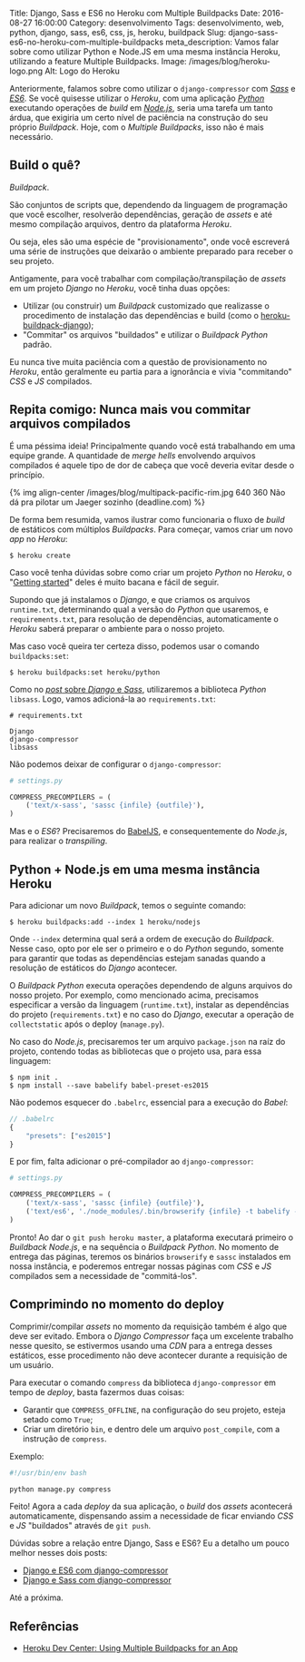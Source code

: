 Title: Django, Sass e ES6 no Heroku com Multiple Buildpacks
Date: 2016-08-27 16:00:00
Category: desenvolvimento
Tags: desenvolvimento, web, python, django, sass, es6, css, js, heroku, buildpack
Slug: django-sass-es6-no-heroku-com-multiple-buildpacks
meta_description: Vamos falar sobre como utilizar Python e Node.JS em uma mesma instância Heroku, utilizando a feature Multiple Buildpacks.
Image: /images/blog/heroku-logo.png
Alt: Logo do Heroku

Anteriormente, falamos sobre como utilizar o `django-compressor` com [_Sass_]({tag}sass "Leia mais sobre Sass")
e [_ES6_]({tag}es6 "Leia mais sobre ES6"). Se você quisesse utilizar o _Heroku_,
com uma aplicação [_Python_]({tag}python "Leia mais sobre Python") executando operações de _build_
em [_Node.js_]({tag}node "Leia mais sobre Node.JS"), seria uma tarefa um tanto árdua,
que exigiria um certo nível de paciência na
construção do seu próprio _Buildpack_. Hoje, com o _Multiple Buildpacks_, isso não é mais necessário.

<!-- PELICAN_END_SUMMARY -->

## Build o quê?

_Buildpack_.

São conjuntos de scripts que, dependendo da linguagem de programação que você escolher,
resolverão dependências, geração de _assets_ e até mesmo compilação arquivos, dentro da plataforma _Heroku_.

Ou seja, eles são uma espécie de "provisionamento", onde você escreverá uma série de
instruções que deixarão o ambiente preparado para receber o seu projeto.

Antigamente, para você trabalhar com compilação/transpilação de _assets_ em um projeto
_Django_ no _Heroku_, você tinha duas opções:

- Utilizar (ou construir) um _Buildpack_ customizado que realizasse o procedimento de instalação das dependências e build (como o [heroku-buildpack-django](https://github.com/jiaaro/heroku-buildpack-django "Veja o repositório no GitHub"));
- "Commitar" os arquivos "buildados" e utilizar o _Buildpack Python_ padrão.

Eu nunca tive muita paciência com a questão de provisionamento no _Heroku_,
então geralmente eu partia para a ignorância e vivia "commitando" _CSS_ e _JS_ compilados.

## Repita comigo: Nunca mais vou commitar arquivos compilados

É uma péssima ideia! Principalmente quando você está trabalhando em uma equipe grande.
A quantidade de _merge hells_ envolvendo arquivos compilados é aquele tipo de dor de
cabeça que você deveria evitar desde o princípio.

{% img align-center /images/blog/multipack-pacific-rim.jpg 640 360 Não dá pra pilotar um Jaeger sozinho (deadline.com) %}

De forma bem resumida, vamos ilustrar como funcionaria o fluxo de _build_ de estáticos com
múltiplos _Buildpacks_. Para começar, vamos criar um novo _app_ no _Heroku_:

```
$ heroku create
```

Caso você tenha dúvidas sobre como criar um projeto _Python_ no _Heroku_,
o "[Getting started](https://devcenter.heroku.com/articles/getting-started-with-python#introduction "Leia documentação oficial")" deles é muito bacana e fácil de seguir.

Supondo que já instalamos o _Django_, e que criamos os arquivos `runtime.txt`,
determinando qual a versão do _Python_ que usaremos, e `requirements.txt`,
para resolução de dependências, automaticamente o _Heroku_ saberá preparar
o ambiente para o nosso projeto.

Mas caso você queira ter certeza disso, podemos usar o comando `buildpacks:set`:

```
$ heroku buildpacks:set heroku/python
```

Como no [_post_ sobre _Django_ e _Sass_]({filename}django-sass-django-compressor.md "Django e Sass com django-compressor"),
utilizaremos a biblioteca _Python_ `libsass`. Logo, vamos adicioná-la ao `requirements.txt`:

```
# requirements.txt

Django
django-compressor
libsass
```

Não podemos deixar de configurar o `django-compressor`:

```python
# settings.py

COMPRESS_PRECOMPILERS = (
    ('text/x-sass', 'sassc {infile} {outfile}'),
)
```

Mas e o _ES6_? Precisaremos do [BabelJS]({tag}babel "Leia mais sobre BabelJS"),
e consequentemente do _Node.js_, para realizar o _transpiling_.

## Python + Node.js em uma mesma instância Heroku

Para adicionar um novo _Buildpack_, temos o seguinte comando:

```
$ heroku buildpacks:add --index 1 heroku/nodejs
```

Onde `--index` determina qual será a ordem de execução do _Buildpack_.
Nesse caso, opto por ele ser o primeiro e o do _Python_ segundo,
somente para garantir que todas as dependências estejam sanadas quando
a resolução de estáticos do _Django_ acontecer.

O _Buildpack Python_ executa operações dependendo de alguns arquivos
do nosso projeto. Por exemplo, como mencionado acima, precisamos especificar
a versão da linguagem (`runtime.txt`), instalar as dependências do projeto
(`requirements.txt`) e no caso do _Django_, executar a operação de
`collectstatic` após o deploy (`manage.py`).

No caso do _Node.js_, precisaremos ter um arquivo `package.json` na raíz do
projeto, contendo todas as bibliotecas que o projeto usa, para essa linguagem:

```
$ npm init .
$ npm install --save babelify babel-preset-es2015
```

Não podemos esquecer do `.babelrc`, essencial para a execução do _Babel_:

```javascript
// .babelrc
{
    "presets": ["es2015"]
}
```

E por fim, falta adicionar o pré-compilador ao `django-compressor`:

```python
# settings.py

COMPRESS_PRECOMPILERS = (
    ('text/x-sass', 'sassc {infile} {outfile}'),
    ('text/es6', './node_modules/.bin/browserify {infile} -t babelify --outfile {outfile}'),
)
```

Pronto! Ao dar o `git push heroku master`, a plataforma executará primeiro o
_Buildback Node.js_, e na sequência o _Buildpack Python_. No momento de entrega das
páginas, teremos os binários `browserify` e `sassc` instalados em nossa instância,
e poderemos entregar nossas páginas com _CSS_ e _JS_ compilados sem a necessidade de "commitá-los".

## Comprimindo no momento do deploy

Comprimir/compilar _assets_ no momento da requisição também é algo que deve ser evitado.
Embora o _Django Compressor_ faça um excelente trabalho nesse quesito, se estivermos usando
uma _CDN_ para a entrega desses estáticos, esse procedimento não deve acontecer durante a requisição de um usuário.

Para executar o comando `compress` da biblioteca `django-compressor` em tempo de _deploy_,
basta fazermos duas coisas:

- Garantir que `COMPRESS_OFFLINE`, na configuração do seu projeto, esteja setado como `True`;
- Criar um diretório `bin`, e dentro dele um arquivo `post_compile`, com a instrução de `compress`.

Exemplo:

```bash
#!/usr/bin/env bash

python manage.py compress
```

Feito! Agora a cada _deploy_ da sua aplicação, o _build_ dos _assets_ acontecerá
automaticamente, dispensando assim a necessidade de ficar enviando _CSS_ e _JS_ "buildados"
através de `git push`.

Dúvidas sobre a relação entre Django, Sass e ES6? Eu a detalho um pouco melhor nesses dois posts:

- [Django e ES6 com django-compressor](http://klauslaube.com.br/2016/06/20/django-e-es6-com-django-compressor.html)
- [Django e Sass com django-compressor](http://klauslaube.com.br/2016/06/04/django-e-sass-com-django-compressor.html)

Até a próxima.

## Referências

- [Heroku Dev Center: Using Multiple Buildpacks for an App](https://devcenter.heroku.com/articles/using-multiple-buildpacks-for-an-app)
